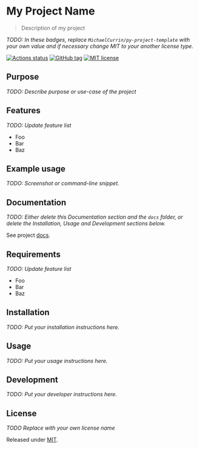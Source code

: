 # My Project Name
> Description of my project

_TODO: In these badges, replace `MichaelCurrin/py-project-template` with your own value and if necessary change MIT to your another license type._

[![Actions status](https://github.com/MichaelCurrin/py-project-template/workflows/Python%20application/badge.svg)](https://github.com/MichaelCurrin/py-project-template/actions)
[![GitHub tag](https://img.shields.io/github/tag/MichaelCurrin/py-project-template.svg)](https://GitHub.com/MichaelCurrin/py-project-template/tags/)
[![MIT license](https://img.shields.io/badge/License-MIT-blue.svg)](#license)


## Purpose

_TODO: Describe purpose or use-case of the project_


## Features

_TODO: Update feature list_

- Foo
- Bar
- Baz


## Example usage

_TODO: Screenshot or command-line snippet._


## Documentation

_TODO: Either delete this Documentation section and the `docs` folder, or delete the Installation, Usage and Development sections below._

See project [docs](/docs/).


## Requirements

_TODO: Update feature list_

- Foo
- Bar
- Baz


## Installation

_TODO: Put your installation instructions here._


## Usage

_TODO: Put your usage instructions here._


## Development

_TODO: Put your developer instructions here._


## License

_TODO Replace with your own license name_

Released under [MIT](/LICENSE).
